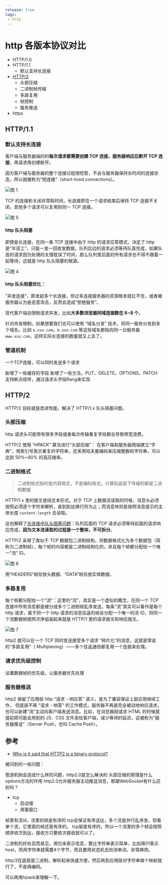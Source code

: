 ```yaml
---
release: true
tags:
 - http
---
```


# http 各版本协议对比

- HTTP/1.0
- HTTP/1.1
  - 默认支持长连接
- [HTTP/2](#http2)
  - 头部压缩
  - 二进制帧传输
  - 多路复用
  - 帧控制
  - 服务推送
- https

## HTTP/1.1

### 默认支持长连接

客户端与服务器端的的**每次请求都需要创建 TCP 连接，服务器响应后断开 TCP 连接**，再请求再创建断开。

因为客户端与服务器的整个连接过程很短暂，不会与服务器保持长时间的连接状态，所以就被称为“短连接”（short-lived connections）。

![图 1](images/750369eee85b600041095ba4e0c153ee9f146e2118e99caaa5bad96bc5702cb1.png)  

TCP 的连接和关闭非常耗时间，长连接即在一个请求结束后保持 TCP 连接不关闭，其他多个请求可以复用到同一 TCP 连接。

![图 5](images/a0bcce54c1f34281df9e345b474b0dfd0bfb939318933a4529dca34e12ac4b6c.png)  

#### http 队头阻塞

即使是长连接，在同一条 TCP 连接中由于 http 的请求应答模式，决定了 http 是“半双工”，只能一发一回收发数据，队列后边的请求必须等待队首完成，如果队首的请求因为处理的太慢耽误了时间，那么队列里后面的所有请求也不得不跟着一起等待，这就是 http 队头阻塞的根源。

![图 4](./images/21eeea004e945f9c27eede678a686d7137192c66f916bafb1c5fe2caab24c90c.png)  

#### http 队头阻塞优化：

“并发连接”，即发起多个长连接，但过多连接服务器的资源根本就扛不住，或者被服务器认为是恶意攻击，反而会造成“拒绝服务”。

现代客户端会限制请求并发，比如**大多数浏览器同域连接数在 6~8 个**。

针对并发限制，如果想要我们也可以使用 “域名分发” 技术，将同一服务分发到多个域名。比如 `a.xxx.com`，`b.xxx.com` 等这些域名都指向同一台服务器 `www.xxx.com`，这样实际长连接的数量就又上去了。

### 管道机制

一个TCP连接，可以同时发送多个请求



新增了一些缓存的字段
新增了一些方法，PUT、DELETE、OPTIONS、PATCH
支持断点续传，通过请求头字段Rang来实现

## HTTP/2

HTTP/2 目标就是改进性能，解决了 HTTP/1.x 队头阻塞问题。

### 头部压缩

http 请求头可能带有很多字段或者每次传输重复字段都会导致带宽浪费。

HTTP/2 使用 “HPACK” 算法进行“头部压缩”：
在客户端和服务器两端建立“字典”，用索引号表示重复的字符串，还釆用哈夫曼编码来压缩整数和字符串，可以达到 50%~90% 的高压缩率。

### 二进制格式

> 二进制格式指的是内容格式，不是编码格式，计算机底层下传输的都是二进制数据

HTTP/1.x 里的报文是纯文本形式。对于 TCP 上数据流读取的时候，消息头必须按照必须逐个字符来解析，直到到达换行符为止；而消息体则是按照消息提示的主体长度 `content-length` 去读取。

这也解释了[长连接中队头阻塞问题](#默认支持长连接)：队列后面的 TCP 请求必须等待前面的请求响应完成，**因为文本流读取的过程是一个整体，不可拆分**。

HTTP/2 采用了类似于 TCP 数据包二进制结构，将数据格式化为多个数据包（简称为二进制帧），每个帧的内容都是二进制结构化的，并且每个帧都分配给一个唯一“流” ID。

![图 6](./images/b631c1a3b6db5767ed5e6bbd85155934dad4aa978a94d0da959efe9756a5c473.png)  



用“HEADERS”帧存放头数据、“DATA”帧存放实体数据。

### 多路复用

每个帧都分配给一个“流”：这里的“流”，其实是一个虚拟的概念，在同一个 TCP 连接中所有消息都是被分成多个二进制帧乱序发送，每条“流”其实可以看作是每个 http 请求，属于同一个 http 请求的消息往返的帧会分配一个唯一的流 ID，将同一个流数据帧按照次序组装起来就是 HTTP/1 里的请求报文和响应报文。

![图 7](./images/43efe9a0eb0235d9d6510f524a67913eef49c5f0baefb56a125d34ccc3e31cb9.png)  

http2 就可以在一个 TCP 同时发送接受多个请求 “碎片化”的消息，这就是常说的“多路复用”（ Multiplexing）——多个往返通信都复用一个连接来处理。

### 请求优先级控制

设置数据帧的优先级，让服务器优先处理

### 服务器推送

http2 保留了应用层 http “请求 - 响应答” 语义，是为了兼容保证上层应用继续工作，
但底层不再 “请求 - 响答” 的工作模式，服务器不再是完全被动地响应请求，也可以新建“流”主动向客户端发送消息。比如，在浏览器刚请求 HTML 的时候就提前把可能会用到的 JS、CSS 文件发给客户端，减少等待的延迟，这被称为“服务器推送”（Server Push，也叫 Cache Push）。

## 参考

- [Why is it said that HTTP2 is a binary protocol?](https://stackoverflow.com/questions/58498116/why-is-it-said-that-http2-is-a-binary-protocol)



被问到的一些问题：

管道机制会造成什么样的问题，http2.0是怎么解决的
头部压缩的原理是什么
options方法的作用
http2.0允许服务器主动推送消息，那跟WebSocket有什么区别吗？




- tcp
  - 启动慢
  - 用塞窗口


帧里有流id，流里的帧是有序的
tcp会保证有序送达，多个流是并行乱序发，但看单个流，它里面的帧还是有序的。
tcp层是有序的，所以一个流里的多个帧会按照顺序依次到达，接收方只要依次接收就可以了。


二进制的好处显而易见，用位来表示信息，要比字符串表示简单，比如用01表示host，而用字符串就需要4个字节，而且要用状态机去检测单词，非常麻烦。

http/2在底层是二进制，解析起来快速方便，然后再到应用层对字符串做个映射就行了，不是再编码。

可以再用hpack来理解一下。